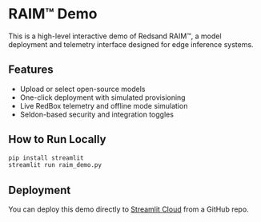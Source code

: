 # RAIM™ Demo

This is a high-level interactive demo of Redsand RAIM™, a model deployment and telemetry interface designed for edge inference systems.

## Features
- Upload or select open-source models
- One-click deployment with simulated provisioning
- Live RedBox telemetry and offline mode simulation
- Seldon-based security and integration toggles

## How to Run Locally
```bash
pip install streamlit
streamlit run raim_demo.py
```

## Deployment
You can deploy this demo directly to [Streamlit Cloud](https://streamlit.io/cloud) from a GitHub repo.
